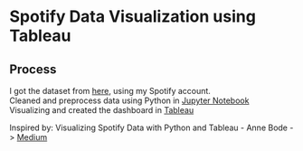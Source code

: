 # Spotify Data Visualization using Tableau


## Process
I got the dataset from [here](https://www.spotify.com/id/account/privacy/), using my Spotify account.       
Cleaned and preprocess data using Python in [Jupyter Notebook](https://github.com/ariqmuh/Portfolios/blob/main/My_Spotify_Data_Visualization/my_spotify_data.ipynb)       
Visualizing and created the dashboard in [Tableau](https://public.tableau.com/app/profile/muhammad.ariq.budipraja11/viz/SpotifyAriq/AriqsSpotifyRecord)         


Inspired by: Visualizing Spotify Data with Python and Tableau - Anne Bode -> [Medium](https://towardsdatascience.com/visualizing-spotify-data-with-python-tableau-687f2f528cdd)
